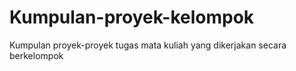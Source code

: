 # Kumpulan-proyek-kelompok
Kumpulan proyek-proyek tugas mata kuliah yang dikerjakan secara berkelompok
